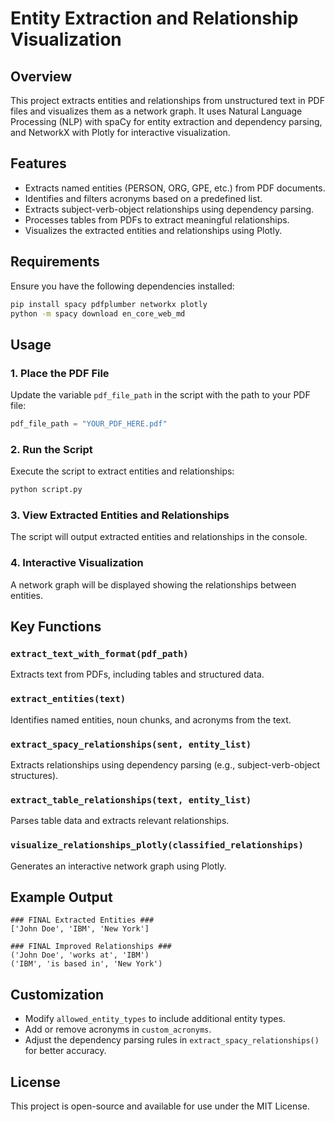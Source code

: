 # Entity Extraction and Relationship Visualization

## Overview
This project extracts entities and relationships from unstructured text in PDF files and visualizes them as a network graph. It uses Natural Language Processing (NLP) with spaCy for entity extraction and dependency parsing, and NetworkX with Plotly for interactive visualization.

## Features
- Extracts named entities (PERSON, ORG, GPE, etc.) from PDF documents.
- Identifies and filters acronyms based on a predefined list.
- Extracts subject-verb-object relationships using dependency parsing.
- Processes tables from PDFs to extract meaningful relationships.
- Visualizes the extracted entities and relationships using Plotly.

## Requirements
Ensure you have the following dependencies installed:

```bash
pip install spacy pdfplumber networkx plotly
python -m spacy download en_core_web_md
```

## Usage
### 1. Place the PDF File
Update the variable `pdf_file_path` in the script with the path to your PDF file:

```python
pdf_file_path = "YOUR_PDF_HERE.pdf"
```

### 2. Run the Script
Execute the script to extract entities and relationships:

```bash
python script.py
```

### 3. View Extracted Entities and Relationships
The script will output extracted entities and relationships in the console.

### 4. Interactive Visualization
A network graph will be displayed showing the relationships between entities.

## Key Functions
### `extract_text_with_format(pdf_path)`
Extracts text from PDFs, including tables and structured data.

### `extract_entities(text)`
Identifies named entities, noun chunks, and acronyms from the text.

### `extract_spacy_relationships(sent, entity_list)`
Extracts relationships using dependency parsing (e.g., subject-verb-object structures).

### `extract_table_relationships(text, entity_list)`
Parses table data and extracts relevant relationships.

### `visualize_relationships_plotly(classified_relationships)`
Generates an interactive network graph using Plotly.

## Example Output
```
### FINAL Extracted Entities ###
['John Doe', 'IBM', 'New York']

### FINAL Improved Relationships ###
('John Doe', 'works at', 'IBM')
('IBM', 'is based in', 'New York')
```

## Customization
- Modify `allowed_entity_types` to include additional entity types.
- Add or remove acronyms in `custom_acronyms`.
- Adjust the dependency parsing rules in `extract_spacy_relationships()` for better accuracy.

## License
This project is open-source and available for use under the MIT License.
